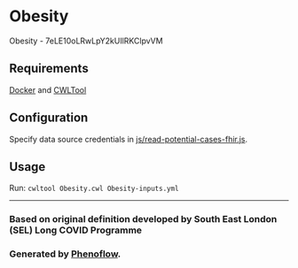 # Obesity

Obesity - 7eLE10oLRwLpY2kUIlRKClpvVM

## Requirements

[Docker](https://docs.docker.com/install/) and [CWLTool](https://github.com/common-workflow-language/cwltool#install)

## Configuration

Specify data source credentials in [js/read-potential-cases-fhir.js](js/read-potential-cases-fhir.js).

## Usage

Run: `cwltool Obesity.cwl Obesity-inputs.yml`

***

### Based on original definition developed by South East London (SEL) Long COVID Programme
### Generated by [Phenoflow](https://kclhi.org/phenoflow).
